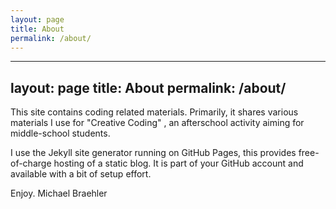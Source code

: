 ```yaml
---
layout: page
title: About
permalink: /about/
---
```


---
layout: page
title: About
permalink: /about/
---

This site contains coding related materials. Primarily, it shares various materials I use for "Creative Coding" , an afterschool activity aiming for middle-school students.

I use the Jekyll site generator running on GitHub Pages, this provides free-of-charge hosting of a static blog. It is part of your GitHub account and available with a bit of setup effort.

Enjoy.
Michael Braehler
